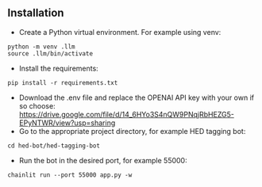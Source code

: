 ## Installation
- Create a Python virtual environment. For example using venv:
```
python -m venv .llm
source .llm/bin/activate
```
- Install the requirements:
```
pip install -r requirements.txt
```
- Download the .env file and replace the OPENAI API key with your own if so choose: https://drive.google.com/file/d/14_6HYo3S4nQW9PNqjRbHEZG5-EPyNTWR/view?usp=sharing
- Go to the appropriate project directory, for example HED tagging bot:
```
cd hed-bot/hed-tagging-bot
```
- Run the bot in the desired port, for example 55000:
```
chainlit run --port 55000 app.py -w
```